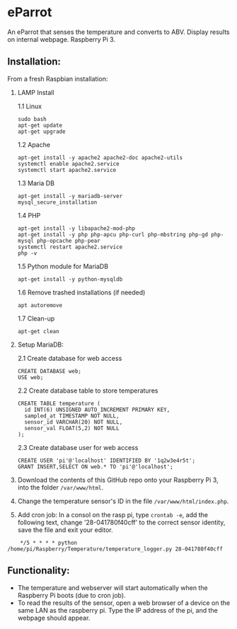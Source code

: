 # eParrot
An eParrot that senses the temperature and converts to ABV. Display results on internal webpage. Raspberry Pi 3.

## Installation:
From a fresh Raspbian installation:
1. LAMP Install

   1.1 Linux
    ```
    sudo bash
    apt-get update
    apt-get upgrade
    ```
   1.2 Apache
    ```
    apt-get install -y apache2 apache2-doc apache2-utils
    systemctl enable apache2.service
    systemctl start apache2.service
    ```
   1.3 Maria DB
    ```
    apt-get install -y mariadb-server
    mysql_secure_installation
    ```
   1.4 PHP
    ```
    apt-get install -y libapache2-mod-php
    apt-get install -y php php-apcu php-curl php-mbstring php-gd php-mysql php-opcache php-pear
    systemctl restart apache2.service
    php -v
    ```
   1.5 Python module for MariaDB
    ```
    apt-get install -y python-mysqldb
    ```
   1.6 Remove trashed installations (if needed)
    ```
    apt autoremove
    ```
   1.7 Clean-up
    ```
    apt-get clean
    ```
2. Setup MariaDB:
   
   2.1 Create database for web access
    ```
    CREATE DATABASE web;
    USE web;
    ```
   2.2 Create database table to store temperatures
    ```
    CREATE TABLE temperature (
      id INT(6) UNSIGNED AUTO_INCREMENT PRIMARY KEY,
      sampled_at TIMESTAMP NOT NULL,
      sensor_id VARCHAR(20) NOT NULL,
      sensor_val FLOAT(5,2) NOT NULL
    );
    ```
   2.3 Create database user for web access
    ```
    CREATE USER 'pi'@'localhost' IDENTIFIED BY '1q2w3e4r5t';
    GRANT INSERT,SELECT ON web.* TO 'pi'@'localhost';
    ```
4. Download the contents of this GitHub repo onto your Raspberry Pi 3, into the folder `/var/www/html`.
5. Change the temperature sensor's ID in the file `/var/www/html/index.php`.
6. Add cron job:
In a consol on the rasp pi, type `crontab -e`, add the following text, change '28-041780f40cff' to the correct sensor identity, save the file and exit your editor.
```
    */5 * * * * python /home/pi/Raspberry/Temperature/temperature_logger.py 28-041780f40cff
```

## Functionality:
* The temperature and webserver will start automatically when the Raspberry Pi boots (due to cron job).
* To read the results of the sensor, open a web browser of a device on the same LAN as the raspberry pi. Type the IP address of the pi, and the webpage should appear.
